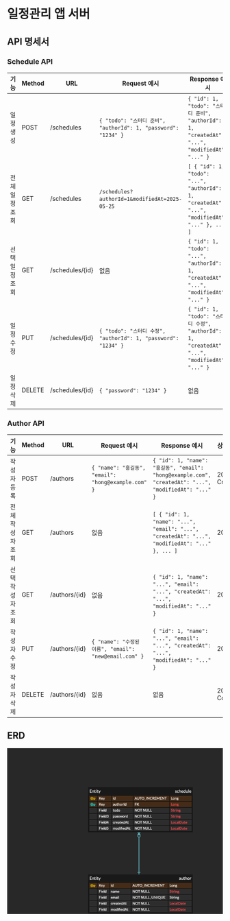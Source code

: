# 일정관리 앱 서버

## API 명세서

### Schedule API

| 기능             | Method | URL                   | Request 예시                                                                 | Response 예시                                                                                      | 상태코드           |
|------------------|--------|------------------------|------------------------------------------------------------------------------|------------------------------------------------------------------------------------------------------|---------------------|
| 일정 생성         | POST   | /schedules             | `{ "todo": "스터디 준비", "authorId": 1, "password": "1234" }`               | `{ "id": 1, "todo": "스터디 준비", "authorId": 1, "createdAt": "...", "modifiedAt": "..." }`         | 201 Created         |
| 전체 일정 조회     | GET    | /schedules             | `/schedules?authorId=1&modifiedAt=2025-05-25`                                | `[ { "id": 1, "todo": "...", "authorId": 1, "createdAt": "...", "modifiedAt": "..." }, ... ]`        | 200 OK              |
| 선택 일정 조회     | GET    | /schedules/{id}        | 없음                                                                         | `{ "id": 1, "todo": "...", "authorId": 1, "createdAt": "...", "modifiedAt": "..." }`                | 200 OK       |
| 일정 수정         | PUT    | /schedules/{id}        | `{ "todo": "스터디 수정", "authorId": 1, "password": "1234" }`               | `{ "id": 1, "todo": "스터디 수정", "authorId": 1, "createdAt": "...", "modifiedAt": "..." }`         | 200 OK              |
| 일정 삭제         | DELETE | /schedules/{id}        | `{ "password": "1234" }`                        | 없음                                                                                               | 204 No Content |

### Author API

| 기능               | Method | URL                  | Request 예시                                           | Response 예시                                                                                      | 상태코드            |
|--------------------|--------|-----------------------|----------------------------------------------------------|------------------------------------------------------------------------------------------------------|----------------------|
| 작성자 등록         | POST   | /authors              | `{ "name": "홍길동", "email": "hong@example.com" }`       | `{ "id": 1, "name": "홍길동", "email": "hong@example.com", "createdAt": "...", "modifiedAt": "..." }`| 201 Created          |
| 전체 작성자 조회     | GET    | /authors              | 없음                                                     | `[ { "id": 1, "name": "...", "email": "...", "createdAt": "...", "modifiedAt": "..." }, ... ]`      | 200 OK               |
| 선택 작성자 조회     | GET    | /authors/{id}         | 없음                                                     | `{ "id": 1, "name": "...", "email": "...", "createdAt": "...", "modifiedAt": "..." }`               | 200 OK   |
| 작성자 수정         | PUT    | /authors/{id}         | `{ "name": "수정된 이름", "email": "new@email.com" }`     | `{ "id": 1, "name": "...", "email": "...", "createdAt": "...", "modifiedAt": "..." }`               | 200 OK               |
| 작성자 삭제         | DELETE | /authors/{id}         | 없음                                                     | 없음                                                                                               | 204 No Content        |


## ERD 
![ERD](./images/erd.png)


